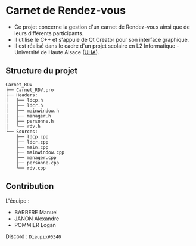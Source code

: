# Carnet de Rendez-vous

- Ce projet concerne la gestion d'un carnet de Rendez-vous ainsi que de leurs différents participants.
- Il utilise le C++ et s'appuie de Qt Creator pour son interface graphique.
- Il est réalisé dans le cadre d'un projet scolaire en L2 Informatique - Université de Haute Alsace ([UHA](www.uha.fr)).

## Structure du projet

```
Carnet_RDV
├── Carnet_RDV.pro
├── Headers:
|   ├── ldcp.h
|   ├── ldcr.h
|   ├── mainwindow.h
|   ├── manager.h
|   ├── personne.h
|   └── rdv.h
└── Sources:
    ├── ldcp.cpp
    ├── ldcr.cpp
    ├── main.cpp
    ├── mainwindow.cpp
    ├── manager.cpp
    ├── personne.cpp
    └── rdv.cpp
```

## Contribution

L'équipe :
- BARRERE Manuel
- JANON Alexandre
- POMMIER Logan

Discord : ` Dieupix#0340 `

